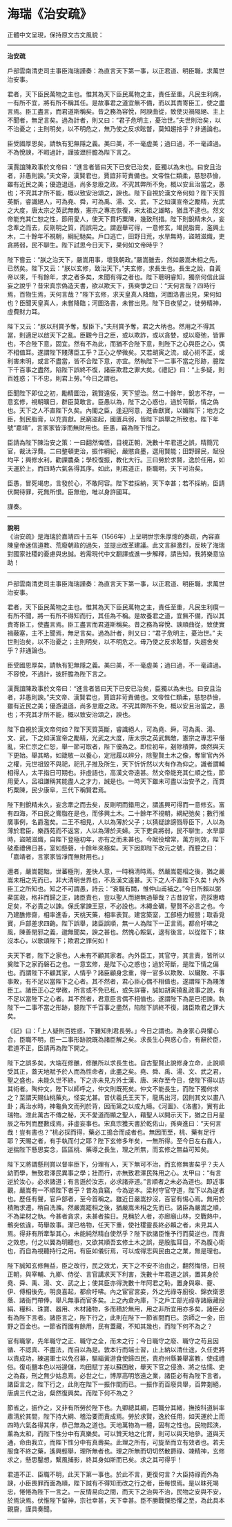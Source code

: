 海瑞《治安疏》
===========

正體中文呈現，保持原文古文風貌：

---

**治安疏**

戶部雲南清吏司主事臣海瑞謹奏：為直言天下第一事，以正君道、明臣職，求萬世治安事。

君者，天下臣民萬物之主也。惟其為天下臣民萬物之主，責任至重。凡民生利病，一有所不宜，將有所不稱其任。是故事君之道宜無不備，而以其責寄臣工，使之盡言焉。臣工盡言，而君道斯稱矣。昔之務為容悅，阿諛曲從，致使災禍隔絕、主上不聞者，無足言矣。過為計者，則又曰：“君子危明主，憂治世。”夫世則治矣，以不治憂之；主則明矣，以不明危之，無乃使之反求眩瞀，莫知趨捨乎？非通論也。

臣受國厚恩矣，請執有犯無隱之義。美曰美，不一毫虛美；過曰過，不一毫諱過。不為悅諛，不暇過計，謹披瀝肝膽為陛下言之。

漢賈誼陳政事於文帝曰：“進言者皆曰天下已安已治矣，臣獨以為未也。曰安且治者，非愚則諛。”夫文帝，漢賢君也，賈誼非苛責備也。文帝性仁類柔，慈恕恭儉，雖有近民之美；優遊退遜，尚多怠廢之政。不究其弊所不免，概以安且治當之，愚也；不究其才所不能，概以致安治頌之，諛也。陛下自視於漢文帝何如？陛下天質英斷，睿識絕人，可為堯、舜，可為禹、湯、文、武，下之如漢宣帝之勵精，光武之大度，唐太宗之英武無敵，憲宗之專志恢復，宋太祖之雄略，猶且不逮也。然文帝能充其仁恕之性，節用愛人，使天下貫朽粟陳，幾致刑措。陛下則銳精未久，妄念牽之而去，反剛明之質，而誤用之。謂遐舉可得，一意修玄，竭民脂膏，濫興土木，二十餘年不視朝，綱紀馳矣。戶口逃亡，田野日荒，水旱無時，盜賊滋熾，吏貪將弱，民不聊生。陛下試思今日天下，果何如文帝時乎？

陛下嘗云：“朕之治天下，嚴嵩用事，壞我朝政。”嚴嵩雖去，然如嚴嵩未相之先，已然矣。陛下又云：“朕以玄修，致治天下。”夫玄修，求長生也。長生之說，自黃帝以來，千有餘年，求之者多矣，未聞有得之者也。陛下聰明睿知，獨奈何信此誕妄之說乎？昔宋真宗偽造天書，欲以欺天下，孫奭爭之曰：“天何言哉？四時行焉，百物生焉，天何言哉？”陛下玄修，求天皇真人降臨，河圖洛書出見，果何如也？臣聞天皇真人，未嘗降臨；河圖洛書，未嘗出見。陛下日夜望之，徒勞精神，虛費財力耳。

陛下又云：“朕以刑賞予奪，馭臣下。”夫刑賞予奪，君之大柄也。然用之不得其當，則適足以啟天下之亂。臣觀今日之臣，或以欺詐，或以貪婪，或以廢弛，皆罪也，不合陛下意，固宜。然有不為此，而猶不合陛下意，則陛下之心與臣之心，偶不相值耳。遂謂陛下賤薄臣工乎？正心之學微矣。又若胡寅之流，或心術不正，或利害未明，或言不盡當，皆不合陛下意，亦宜。然執陛下一二事不當之形跡，臆陛下千百事之盡然，陷陛下誤終不復，諸臣欺君之罪大矣。《禮記》曰：“上多疑，則百姓惑；下不忠，則君上勞。”今日之謂也。

臣聞陛下即位之初，勵精圖治，親賢遠佞，天下望治。然二十餘年，銳志不存，一意玄修，視朝曠日，群臣莫敢言。臣愚以為，陛下之心惑也，過於苛斷，情之偽也。天下之人不直陛下久矣。內閣之臣，逢迎阿意，進香獻寶，以媚陛下；地方之臣，剝民脂膏，以充貢獻。民窮盜起，國匱兵弱，皆陛下誤舉之所致也。陛下年號“嘉靖”，言家家皆淨而無財用也。臣愚，竊為陛下惜之。

臣請為陛下陳治安之策：一曰翻然悔悟，目視正朝，洗數十年君道之誤，精簡冗官，裁汰浮費。二曰整頓吏治，振作綱紀，嚴懲貪墨，選用賢能；田野歸民，賦役均平；興修水利，勸課農桑；學校復振，教化大行。三曰勞於求賢，逸於任用，如天運於上，而四時六氣各得其序。如此，則君道正，臣職明，天下可治矣。

臣愚，冒死竭忠，言發於心，不敢阿容。陛下若採納，天下幸甚；若不採納，臣請伏闕待罪，死無所恨。臣無他，唯以身許國耳。

謹奏。

---

**說明**  
《治安疏》是海瑞於嘉靖四十五年（1566年）上呈明世宗朱厚熜的奏疏，內容直陳皇帝迷信道教、荒廢朝政的過失，並提出改革建議。此文言辭激烈，反映了海瑞對國家社稷的憂慮與忠誠。若需現代中文翻譯或進一步解釋，請告知，我將樂意協助！



---

戶部雲南清吏司主事臣海瑞謹奏：為直言天下第一事，以正君道、明臣職，求萬世治安事。

君者，天下臣民萬物之主也。惟其為天下臣民萬物之主，責任至重，凡民生利瘼一有所不聞，將一有所不得知而行，其任為不稱。是故養君之道，宜無不備，而以其責寄臣工，使盡言焉。臣工盡言而君道斯稱矣。昔之務為容悅、諛順曲從，致使實禍蔽塞，主不上聞焉，無足言矣。過為計者，則又曰：“君子危明主，憂治世。” 夫世則治矣，以不治憂之；主則明矣，以不明危之。毋乃使之反求眩瞀，失趨舍矣乎？非通論也。

臣受國恩厚矣，請執有犯無隱之義。美曰美，不一毫虛美；過曰過，不一毫諱過。不容悅，不過計，披肝膽為陛下言之。

漢賈誼陳政事於文帝曰：“進言者皆曰天下已安已治矣，臣獨以為未也。曰安且治者，非愚則諛。”夫文帝、漢賢君也，賈誼非苛責備也。文帝性仁類柔，慈恕恭儉，雖有近民之美；優游退遜，尚多怠廢之政。不究其弊所不免，概以安且治當之，愚也；不究其才所不能，概以致安治頌之，諛也。

陛下自視於漢文帝何如？陛下天質英斷，睿識絕人，可為堯、舜，可為禹、湯、文、武，下之如漢宣帝之勵精，光武之大度，唐太宗之英武無敵，憲宗之專志平僭亂，宋仁宗之仁恕，舉一節可取者，陛下優為之。即位初年，剗除積弊，煥然與天下更始。舉其略，如箴敬一以養心，定冠履以辨分，除聖賢土木之像，奪宦官內外之權，元世祖毀不與祀，祀孔子推及所生，天下忻忻然以大有作為仰之。識者謂輔相得人，太平指日可期也。非虛語也，高漢文帝遠甚。然文帝能充其仁順之性，節用愛人，呂祖謙稱其能盡人之才力，誠是也。一時天下雖未可盡以治安予之，而貫朽粟陳，民少康阜，三代下稱賢君焉。

陛下則銳精未久，妄念牽之而去矣，反剛明而錯用之，謂遙興可得而一意修玄。富有四海，不曰民之膏脂在是也，而侈興土木。二十餘年不視朝，綱紀弛矣；數行推廣事例，名爵濫矣。二王不相見，人以為薄於父子；以猜疑誹謗戮辱臣下，人以為薄於君臣，樂西苑而不返宮，人以為薄於夫婦。天下吏貪將弱，民不聊生，水旱靡時，盜賊滋熾，自陛下登極初年，亦有之而未甚也。今賦役增常，萬方則效，陛下破產禮佛日甚，室如懸磬，十餘年來極矣。天下因即陛下改元之號，而臆之曰：「嘉靖者，言家家皆凈而無財用也。」

邇者，嚴嵩罷黜，世蕃極刑，差快人意，一時稱清時焉。然嚴嵩罷相之後，猶之嚴嵩未相之先而已，非大清明世界也，不及漢文遠甚。天下之人不直陛下久矣！內外臣工之所知也。知之不可謂愚，詩云：“袞職有闕，惟仲山甫補之。”今日所賴以弼棐匡救，格非而歸之正，諸臣責也，豈以聖人而絕無過舉哉？古昔設官，亮採惠疇足矣，不必責之以諫。保氏掌諫王惡，不必設也。木繩金礪，聖賢不必言之也。今乃建醮修齋，相率進香，天桃天藥，相率表賀。建宮築室，工部極力經營；取香覓寶，戶部差求四齣。陛下誤舉，諸臣誤順，無一人為陛下一正言焉。都俞吁咈之風，陳善閉邪之義，邈無聞矣，諛之甚也。然愧心餒氣，退有後言，以從陛下；昧沒本心，以歌頌陛下；欺君之罪何如！

夫天下者，陛下之家也，人未有不顧其家者。內外臣工，其官守，其言責，皆所以奠陛下之家而磐石之也。一意玄修，是陛下心之惑也；過於苛斷，是陛下情之偏也。而謂陛下不顧其家，人情乎？諸臣顧身念重，得一官多以欺敗、以贜敗、不事事敗，有不足以當陛下之心者。其不然者，君心臣心偶不相值也，遂謂陛下為賤薄臣工。諸臣正心之學微，所言或不免已私，或失詳審，誠如胡寅撓亂政事之說，有不足以當陛下之心者。其不然者，君意臣言偶不相值也。遂謂陛下為是已拒諫。執陛下一二事不當之形跡，臆陛下千百事之盡然，陷陛下誤終不復，諸臣欺君之罪大矣。

《記》曰：「上人疑則百姓惑，下難知則君長勞。」今日之謂也。為身家心與懼心合，臣職不明，臣一二事形跡說既為諸臣解之矣。求長生心與惑心合，有辭於臣，君道不正，臣請再為陛下開之。

陛下之誤多矣，大端在修醮，修醮所以求長生也。自古聖賢止說修身立命，止說順受其正，蓋天地賦予於人而為性命者，此盡之矣。堯、舜、禹、湯、文、武之君，聖之盛也，未能久世不終。下之亦未見方外士漢、唐、宋存至今日，使陛下得以訪其術者。陶仲文，陛下以師呼之，仲文則既死矣。仲文不能長生，而陛下獨何求之？至謂天賜仙桃藥丸，怪妄尤甚。昔伏羲氏王天下，龍馬出河，因則其文以畫八卦；禹治水時，神龜負文而列於背，因而第之以成九疇。《河圖》、《洛書》，實有此瑞物。泄此萬古不傳之秘，天不愛道而顯之聖人，藉聖人以開示天下，猶之日月星辰之布列而歷數成焉，非虛妄事也。宋真宗獲天書於乾佑山，孫奭進曰：“天何言哉！豈有書也？”桃必採而得，藥必工搗合而成者也。無因而至，桃、藥有足行耶？天賜之者，有手執而付之耶？陛下玄修多年矣，一無所得。至今日左右姦人，逆揣陛下懸思妄念，區區桃、藥導之長生，理之所無，而玄修之無益可知矣。

陛下又將謂懸刑賞以督率臣下，分理有人，天下無可不治，而玄修無害矣乎？夫人幼而學，無致君澤民異事之學；壯而行，亦無致君澤民殊用之心。太甲曰：“有言逆於汝心，必求諸道；有言遜於汝志，必求諸非道。”言順者之未必為道也。即近事觀，嚴嵩有一不順陛下者乎？昔為貪竊，今為逆本。梁材守官守道，陛下以為逆者也。歷任有聲，官戶部者，至今首稱之。雖近日嚴嵩抄沒，百官有惕心焉。無用於積賄求遷，稍自洗滌。然嚴嵩罷相之後，猶嚴嵩未相之先而已。諸臣為嚴嵩之順，不為梁材之執。今甚者貪求，未甚者挨日。見稱於人者，亦廊廟山林，交戰熱中，鶻突依違，苟舉故事。潔已格物，任天下重，使社稷靈長終必賴之者，未見其人焉。得非有所牽掣其心，未能純然精白使然乎？陛下欲諸臣惟予行而莫逆也，而責之效忠，付之以翼為明聽也，又欲其順吾玄修土木之誤，是股肱耳目，不為腹心衛也，而自為視聽持行之用。有臣如儀衍焉，可以成得志與民由之之業，無是理也。

陛下誠知玄修無益，臣之改行，民之效尤，天下之不安不治由之，翻然悔悟，日視正朝，與宰輔、九卿、侍從、言官講求天下利害，洗數十年君道之誤，置其身於堯、舜、禹、湯、文、武之上；使其臣亦得洗數十年阿君之恥，置身與皋、夔、伊、傅相後先，明良喜起，都俞吁咈。內之宦官宮妾，外之光祿寺廚役、錦衣衛恩蔭、諸衙門帶俸，舉凡無事而官多矣。上之內倉內庫，下之戶工部光祿寺諸廠藏段絹、糧料、珠寶、器用、木材諸物，多而積於無用，用之非所宜用亦多矣，諸臣必有為陛下言者。諸臣言之，陛下行之，此則在陛下一節省間而已。京師之一金，田野之百金也。一節省而國有餘用，民有蓋藏，不知其幾也，而陛下何不為之？

官有職掌，先年職守之正、職守之全，而未之行；今日職守之廢、職守之苟且因循、不認真、不盡法，而自以為是。敦本行而端士習，止上納以清仕途，久任吏將以責成功，練選軍士以免召募，驅緇黃游食使歸四民，責府州縣兼舉富教，使成禮俗。復屯鹽本色以裕邊儲，均田賦丁差以蘇困敝，舉天下官之侵漁、將之怯懦、吏之為姦，刑之無少姑息焉。必世之仁，博厚高明悠遠之業，諸臣必有為陛下言者。諸臣言之，陛下行之，此則在陛下一振作間而已。一振作而百廢具舉，百弊剗絕，唐虞三代之治，粲然復興矣。而陛下何不為之？

節省之，振作之，又非有所勞於陛下也。九卿總其綱，百職分其緒，撫按科道糾率肅清於其間，陛下持大綱、稽治要而責成焉。勞於求賢，逸於任用，如天運於上而四時六氣各得其序，恭己無為之道也。天地萬物為一體，固有之性也。民物熙浹，薰為太和，而陛下性分中有真樂矣。可以贊天地之化育，則可以與天地參。道與天通，命由我立，而陛下性分中有真壽矣。此理之所有，可旋至而立有效者也。若夫服食不終之藥，遙興輕舉，理所無者也。理之所無而切切然散爵祿、竦精神，玄修求之，懸思鑿想，繫風捕影，終其身如斯而已矣。求之其可得乎！

君道不正、臣職不明，此天下第一事也。於此不言，更復何言？大臣持祿而外為諛，小臣畏罪而面為順，陛下誠有不得知而改之行之者，臣每恨焉。是以昧死竭忠，惓惓為陛下一言之。一反情易向之間，而天下之治與不治，民物之安與不安，於焉決焉。伏惟陛下留神，宗社幸甚，天下幸甚。臣不勝戰慄恐懼之至，為此具本親齎，謹具奏聞。

---

